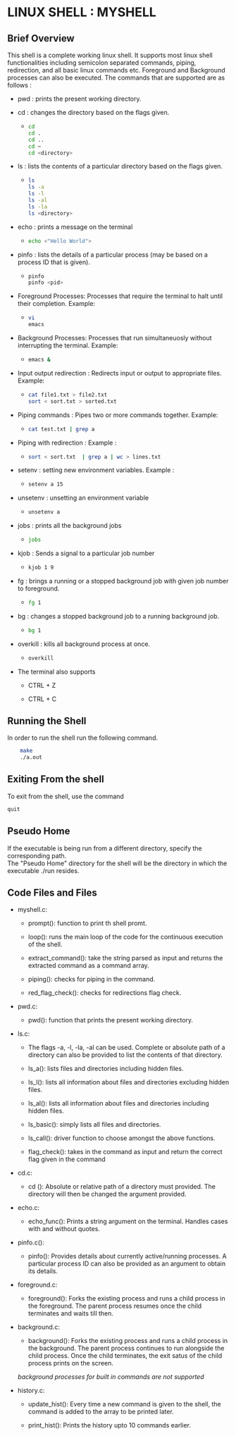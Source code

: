 # LINUX SHELL : MYSHELL

## Brief Overview

This shell is a complete working linux shell. It supports most linux shell functionalities including semicolon separated commands, piping, redirection, and all basic linux commands etc. Foreground and Background processes can also be executed.
The commands that are supported are as follows :

* pwd : prints the present working directory.

* cd  : changes the directory based on the flags given.

  * ``` bash
    cd
    cd .
    cd ..
    cd ~
    cd <directory>
    ```

* ls : lists the contents of a particular directory based on the flags given.

  * ```bash
    ls
    ls -a
    ls -l
    ls -al
    ls -la
    ls <directory>
    ```

* echo : prints a message on the terminal

  * ```bash
    echo <"Hello World">
    ```

* pinfo : lists the details of a particular process (may be based on a process ID that is given).
  
  * ```bash
    pinfo
    pinfo <pid>
    ```

* Foreground Processes: Processes that require the terminal to halt until their completion. Example:
  
  * ```bash
    vi
    emacs
    ```

* Background Processes: Processes that run simultaneuosly without interrupting the terminal. Example:

  * ```bash
    emacs &
    ```

* Input output redirection : Redirects input or output to appropriate files. Example:

  * ```bash
    cat file1.txt > file2.txt
    sort < sort.txt > sorted.txt
    ```

* Piping commands : Pipes two or more commands together. Example:

  * ```bash
    cat test.txt | grep a
    ```

* Piping with redirection : Example :

  * ```bash
    sort < sort.txt  | grep a | wc > lines.txt
    ```

* setenv : setting new environment variables. Example :

  * ```bash
    setenv a 15
    ```

* unsetenv : unsetting an environment variable

  * ```bash
    unsetenv a
    ```

* jobs : prints all the  background jobs

  * ```bash
    jobs
    ```

* kjob : Sends a signal to  a particular job number

  * ```bash
    kjob 1 9
    ```

* fg : brings a running or a stopped background job with given job number to foreground.

  * ```bash
    fg 1
    ```

* bg : changes a stopped background job to a running background job.

  * ```bash
    bg 1
    ```

* overkill : kills all background process at once.

  * ```bash
    overkill
    ```

* The terminal also supports

  * CTRL + Z

  * CTRL + C

## Running the Shell

In order to run the shell run the following command.

```bash
    make
    ./a.out
```

## Exiting From the shell

To exit from the shell, use the command

```bash
quit
```

## Pseudo Home

If the executable is being run from a different directory, specify the corresponding path. <br>
The "Pseudo Home" directory for the shell will be the directory in which the executable ./run resides.

## Code Files and Files

* myshell.c:

  * prompt(): function to print th shell promt.

  * loop(): runs the main loop of the code for the continuous execution of the shell.

  * extract_command(): take the string parsed as input and returns the extracted command as a command array. 

  * piping(): checks for piping in the command. 

  * red_flag_check(): checks for redirections flag check.

* pwd.c:

  * pwd(): function that prints the present working directory.

* ls.c:
  * The flags -a, -l, -la, -al can be used. Complete or absolute path of a directory can also be provided to list the contents of that directory.
  
  * ls_a(): lists files and directories including hidden files.

  * ls_l(): lists all information about files and directories excluding hidden files.

  * ls_al(): lists all information about files and directories including hidden files.

  * ls_basic(): simply lists all files and directories.

  * ls_call(): driver function to choose amongst the above functions.

  * flag_check(): takes in the command as input and return the correct flag given in the command

* cd.c:
  
  * cd (): Absolute or relative path of a directory must provided. The directory will then be changed the argument provided.

* echo.c:

  * echo_func(): Prints a string argument on the terminal. Handles cases with and without quotes.

* pinfo.c():

  * pinfo(): Provides details about currently active/running processes. A particular process ID can also be provided as an argument to obtain its details.

* foreground.c:

  * foreground(): Forks the existing process and runs a child process in the foreground. The parent process resumes once the child terminates and waits till then.

* background.c:

  * background(): Forks the existing process and runs a child process in the background. The parent process continues to run alongside the child process. Once the child terminates, the exit satus of the child process prints on the screen.

  _background processes for built in commands are not supported_

* history.c:

  * update_hist(): Every time a new command is given to the shell, the command is added to the array to be printed later.

  * print_hist(): Prints the history upto 10 commands earlier.

